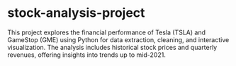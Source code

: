 # stock-analysis-project
This project explores the financial performance of Tesla (TSLA) and GameStop (GME) using Python for data extraction, cleaning, and interactive visualization. The analysis includes historical stock prices and quarterly revenues, offering insights into trends up to mid-2021.
